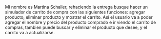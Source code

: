 Mi nombre es Martina Schaller, rehaciendo la entrega busque hacer un simulador de carrito de compra con las siguientes funciones: agregar producto, eliminar producto y mostrar el carrito. Así el usuario va a poder agregar el nombre y precio del producto comprado e ir viendo el carrito de compras, tambien puede buscar y eliminar el producto que desee, y el carrito va a actualizarse.

